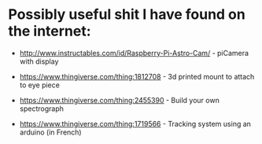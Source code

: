 # Possibly useful shit I have found on the internet:

* http://www.instructables.com/id/Raspberry-Pi-Astro-Cam/ - piCamera with display

* https://www.thingiverse.com/thing:1812708 - 3d printed mount to attach to eye piece

* https://www.thingiverse.com/thing:2455390 - Build your own spectrograph

* https://www.thingiverse.com/thing:1719566 - Tracking system using an arduino (in French)
